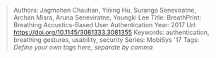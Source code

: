 > Authors: Jagmohan Chauhan, Yining Hu, Suranga Seneviratne, Archan Misra, Aruna Seneviratne, Youngki Lee
> Title: BreathPrint: Breathing Acoustics-Based User Authentication
> Year: 2017
> Url: https://doi.org/10.1145/3081333.3081355
> Keywords: authentication, breathing gestures, usability, security
> Series: MobiSys '17
> Tags: *Define your own tags here, separate by comma*